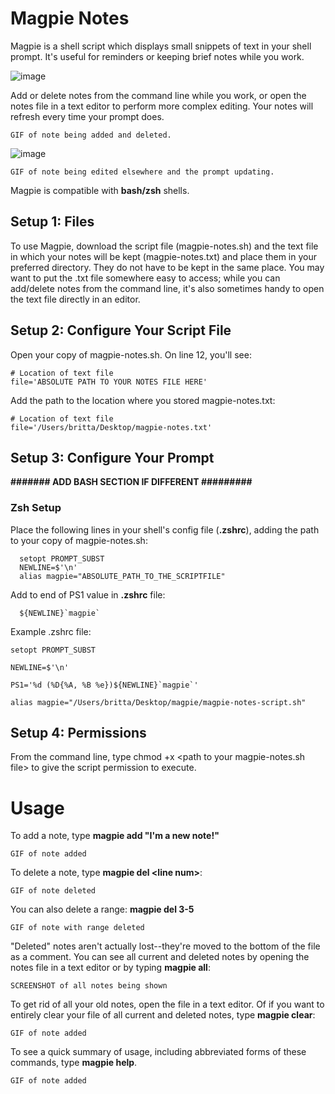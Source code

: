 # Magpie Notes

Magpie is a shell script which displays small snippets of text in your shell prompt. It's useful for reminders or keeping brief notes while you work.

![image](https://github.com/bkager/Magpie/assets/68086185/089fff15-35b9-426c-9ee1-292109ea8747)


Add or delete notes from the command line while you work, or open the notes file in a text editor to perform more complex editing. Your notes will refresh every time your prompt does.
~~~
GIF of note being added and deleted. 
~~~
![image](https://github.com/bkager/Magpie/assets/68086185/7cab2546-a129-4b4b-9e7b-a7f1325fe50a)

~~~
GIF of note being edited elsewhere and the prompt updating. 
~~~

Magpie is compatible with **bash/zsh** shells.

## Setup 1: Files

To use Magpie, download the script file (magpie-notes.sh) and the text file in which your notes will be kept (magpie-notes.txt) and place them in your preferred directory. They do not have to be kept in the same place. You may want to put the .txt file somewhere easy to access; while you can add/delete notes from the command line, it's also sometimes handy to open the text file directly in an editor.

## Setup 2: Configure Your Script File

Open your copy of magpie-notes.sh. On line 12, you'll see: 
```
# Location of text file
file='ABSOLUTE PATH TO YOUR NOTES FILE HERE'
```
Add the path to the location where you stored magpie-notes.txt: 
```
# Location of text file
file='/Users/britta/Desktop/magpie-notes.txt'
```

## Setup 3: Configure Your Prompt

**####### ADD BASH SECTION IF DIFFERENT #########**

### Zsh Setup

Place the following lines in your shell's config file (**.zshrc**), adding the path to your copy of magpie-notes.sh:
```
  setopt PROMPT_SUBST
  NEWLINE=$'\n'
  alias magpie="ABSOLUTE_PATH_TO_THE_SCRIPTFILE"
```
Add to end of PS1 value in **.zshrc** file: 
```
  ${NEWLINE}`magpie`
```

Example .zshrc file: 
```
setopt PROMPT_SUBST

NEWLINE=$'\n'

PS1='%d (%D{%A, %B %e})${NEWLINE}`magpie`'

alias magpie="/Users/britta/Desktop/magpie/magpie-notes-script.sh"
```
## Setup 4: Permissions

From the command line, type chmod +x \<path to your magpie-notes.sh file> to give the script permission to execute. 

# Usage

To add a note, type **magpie add "I'm a new note!"**
```
GIF of note added
```
To delete a note, type **magpie del \<line num>**:
```
GIF of note deleted
```
You can also delete a range: **magpie del 3-5**
```
GIF of note with range deleted
```
"Deleted" notes aren't actually lost--they're moved to the bottom of the file as a comment. You can see all current and deleted notes by opening the notes file in a text editor or by typing **magpie all**: 
```
SCREENSHOT of all notes being shown
```
To get rid of all your old notes, open the file in a text editor. Of if you want to entirely clear your file of all current and deleted notes, type **magpie clear**: 
```
GIF of note added
```
To see a quick summary of usage, including abbreviated forms of these commands, type **magpie help**. 
```
GIF of note added
```
